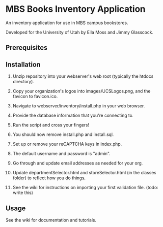 # MBS Books Inventory Application
An inventory application for use in MBS campus bookstores.

Developed for the University of Utah by Ella Moss and Jimmy Glasscock.

## Prerequisites

## Installation
1. Unzip repository into your webserver's web root (typically the htdocs directory).

2. Copy your organization's logos into images/UCSLogos.png, and the favicon to favicon.ico.

3. Navigate to webserver/inventory/install.php in your web browser.

4. Provide the database information that you're connecting to.

5. Run the script and cross your fingers!

6. You should now remove install.php and install.sql.

7. Set up or remove your reCAPTCHA keys in index.php.

8. The default username and password is "admin".

9. Go through and update email addresses as needed for your org.

10. Update departmentSelector.html and storeSelector.html (in the classes folder) to reflect how you do things.

11. See the wiki for instructions on importing your first validation file. (todo: write this)
 
## Usage
See the wiki for documentation and tutorials.
